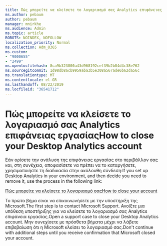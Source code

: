 ```yaml
---
title: Πώς μπορείτε να κλείσετε το λογαριασμό σας Analytics επιφάνειας εργασίας
ms.author: pebaum
author: pebaum
manager: mnirkhe
ms.audience: Admin
ms.topic: article
ROBOTS: NOINDEX, NOFOLLOW
localization_priority: Normal
ms.collection: Adm_O365
ms.custom:
- "9000655"
- "2499"
ms.openlocfilehash: 8ca9b323800a43d968192cef39b2b84d4c38e762
ms.sourcegitcommit: 1d98db8acb9959aba3b5e308a567ade6b62da56c
ms.translationtype: MT
ms.contentlocale: el-GR
ms.lasthandoff: 08/22/2019
ms.locfileid: "36541712"
---
```

# <a name="how-to-close-your-desktop-analytics-account"></a><span data-ttu-id="101d6-102">Πώς μπορείτε να κλείσετε το λογαριασμό σας Analytics επιφάνειας εργασίας</span><span class="sxs-lookup"><span data-stu-id="101d6-102">How to close your Desktop Analytics account</span></span>

<span data-ttu-id="101d6-103">Εάν ορίσετε την ανάλυση της επιφάνειας εργασίας στο περιβάλλον σας και, στη συνέχεια, αποφασίσετε να πρέπει να το καταργήσετε, χρησιμοποιήστε τη διαδικασία στην ακόλουθη σύνδεση:</span><span class="sxs-lookup"><span data-stu-id="101d6-103">If you set up Desktop Analytics in your environment, and then decide you need to remove it, use the process in the following link:</span></span>

[<span data-ttu-id="101d6-104">Πώς μπορείτε να κλείσετε το λογαριασμό σας</span><span class="sxs-lookup"><span data-stu-id="101d6-104">How to close your account</span></span>](https://docs.microsoft.com/sccm/desktop-analytics/account-close)

<span data-ttu-id="101d6-105">Το πρώτο βήμα είναι να επικοινωνήσετε με την υποστήριξη της Microsoft.</span><span class="sxs-lookup"><span data-stu-id="101d6-105">The first step is to contact Microsoft Support.</span></span> <span data-ttu-id="101d6-106">Ανοίξτε μια υπόθεση υποστήριξης για να κλείσετε το λογαριασμό σας Analytics επιφάνεια εργασίας.</span><span class="sxs-lookup"><span data-stu-id="101d6-106">Open a support case to close your Desktop Analytics account.</span></span> <span data-ttu-id="101d6-107">Μην συνεχίσετε με πρόσθετα βήματα μέχρι να λάβετε επιβεβαίωση ότι η Microsoft κλείσει το λογαριασμό σας.</span><span class="sxs-lookup"><span data-stu-id="101d6-107">Don't continue with additional steps until you receive confirmation that Microsoft closed your account.</span></span>